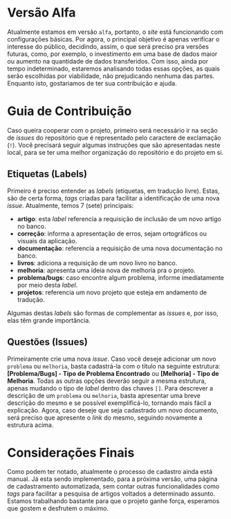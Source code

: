 # Versão Alfa

Atualmente estamos em versão `alfa`, portanto, o _site_ está funcionando com configurações básicas. Por agora, o principal objetivo é apenas verificar o interesse do público, decidindo, assim, o que será preciso pra versões futuras, como, por exemplo, o investimento em uma base de dados maior ou aumento na quantidade de dados transferidos. Com isso, ainda por tempo indeterminado, estaremos analisando todas essas opções, as quais serão escolhidas por viabilidade, não prejudicando nenhuma das partes. Enquanto isto, gostariamos de ter sua contribuição e ajuda.

# Guia de Contribuição

Caso queira cooperar com o projeto, primeiro será necessário ir na seção de _issues_ do repositório que é representado pelo caractere de exclamação (`!`). Você precisará seguir algumas instruções que são apresentadas neste local, para se ter uma melhor organização do repositório e do projeto em si.

## Etiquetas (Labels)

Primeiro é preciso entender as _labels_ (etiquetas, em tradução livre). Estas, são de certa forma, _tags_ criadas para facilitar a identificação de uma nova _issue_. Atualmente, temos 7 (sete) principais:

- **artigo**: esta _label_ referencia a requisição de inclusão de um novo artigo no banco.
- **correção**: informa a apresentação de erros, sejam ortográficos ou visuais da aplicação.
- **documentação**: referencia a requisição de uma nova documentação no banco.
- **livros**: adiciona a requisição de um novo livro no banco.
- **melhoria**: apresenta uma ideia nova de melhoria pra o projeto.
- **problema/bugs**: caso encontre algum problema, informe imediatamente por meio desta _label_.
- **projetos**: referencia um novo projeto que esteja em andamento de tradução.

Algumas destas _labels_ são formas de complementar as _issues_ e, por isso, elas têm grande importância.

## Questões (Issues)

Primeiramente crie uma nova _issue_. Caso você deseje adicionar um novo `problema` ou `melhoria`, basta cadastrá-la com o título na seguinte estrutura: **[Problema/Bugs] - Tipo de Problema Encontrado** ou **[Melhoria] - Tipo de Melhoria**. Todas as outras opções deverão seguir a mesma estrutura, apenas mudando o tipo de _label_ dentro das chaves `[]`.
Para descrever a descrição de um `problema` ou `melhoria`, basta apresentar uma breve descrição do mesmo e se possível exemplificá-lo, tornando mais fácil a explicação. Agora, caso deseje que seja cadastrado um novo documento, será preciso que apresente o _link_ do mesmo, seguindo novamente a estrutura acima.

# Considerações Finais

Como podem ter notado, atualmente o processo de cadastro ainda está manual. Já esta sendo implementado, para a próxima versão, uma página de cadastramento automatizada, sem contar outras funcionalidades como _tags_ para facilitar a pesquisa de artigos voltados a determinado assunto. Estamos trabalhando bastante para que o projeto ganhe força, esperamos que gostem e desfrutem o máximo.
